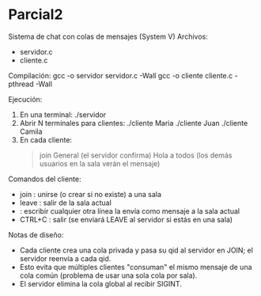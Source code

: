 # Parcial2
Sistema de chat con colas de mensajes (System V)
Archivos:
 - servidor.c
 - cliente.c

Compilación:
 gcc -o servidor servidor.c -Wall
 gcc -o cliente cliente.c -pthread -Wall

Ejecución:
 1) En una terminal: ./servidor
 2) Abrir N terminales para clientes:
    ./cliente Maria
    ./cliente Juan
    ./cliente Camila
 3) En cada cliente:
    > join General
    (el servidor confirma)
    > Hola a todos
    (los demás usuarios en la sala verán el mensaje)

Comandos del cliente:
 - join <sala>   : unirse (o crear si no existe) a una sala
 - leave         : salir de la sala actual
 - <texto>       : escribir cualquier otra línea la envía como mensaje a la sala actual
 - CTRL+C        : salir (se enviará LEAVE al servidor si estás en una sala)

Notas de diseño:
 - Cada cliente crea una cola privada y pasa su qid al servidor en JOIN; el servidor reenvía a cada qid.
 - Esto evita que múltiples clientes "consuman" el mismo mensaje de una cola común (problema de usar una sola cola por sala).
 - El servidor elimina la cola global al recibir SIGINT.
